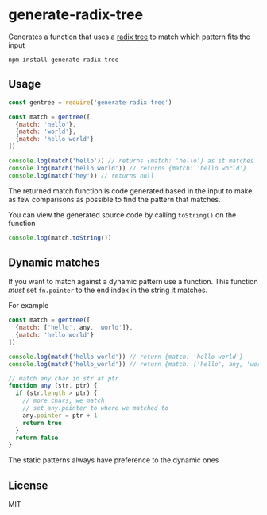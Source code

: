 # generate-radix-tree

Generates a function that uses a [radix tree](https://en.wikipedia.org/wiki/Radix_tree) to match which pattern fits the input

```
npm install generate-radix-tree
```

## Usage

```js
const gentree = require('generate-radix-tree')

const match = gentree([
  {match: 'hello'},
  {match: 'world'},
  {match: 'hello world'}
])

console.log(match('hello')) // returns {match: 'hello'} as it matches
console.log(match('hello world')) // returns {match: 'hello world'}
console.log(match('hey')) // returns null
```

The returned match function is code generated based in the input
to make as few comparisons as possible to find the pattern that matches.

You can view the generated source code by calling `toString()` on the function

```js
console.log(match.toString())
```

## Dynamic matches

If you want to match against a dynamic pattern use a function.
This function *must* set `fn.pointer` to the end index in the string it matches.

For example

```js
const match = gentree([
  {match: ['hello', any, 'world']},
  {match: 'hello world'}
])

console.log(match('hello world')) // return {match: 'hello world'}
console.log(match('hello_world')) // return {match: ['hello', any, 'world']}

// match any char in str at ptr
function any (str, ptr) {
  if (str.length > ptr) {
    // more chars, we match
    // set any.pointer to where we matched to
    any.pointer = ptr + 1
    return true
  }
  return false
}
```

The static patterns always have preference to the dynamic ones

## License

MIT
